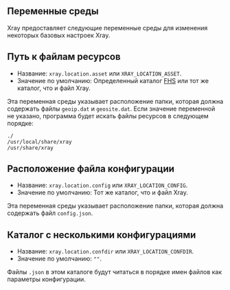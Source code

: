 ## Переменные среды

Xray предоставляет следующие переменные среды для изменения некоторых базовых настроек Xray.

## Путь к файлам ресурсов

- Название: `xray.location.asset` или `XRAY_LOCATION_ASSET`.
- Значение по умолчанию: Определенный каталог [FHS](https://en.wikipedia.org/wiki/Filesystem_Hierarchy_Standard) или тот же каталог, что и файл Xray.

Эта переменная среды указывает расположение папки, которая должна содержать файлы `geoip.dat` и `geosite.dat`.
Если значение переменной не указано, программа будет искать файлы ресурсов в следующем порядке:

```
./
/usr/local/share/xray
/usr/share/xray
```

## Расположение файла конфигурации

- Название: `xray.location.config` или `XRAY_LOCATION_CONFIG`.
- Значение по умолчанию: Тот же каталог, что и файл Xray.

Эта переменная среды указывает расположение папки, которая должна содержать файл `config.json`.

## Каталог с несколькими конфигурациями

- Название: `xray.location.confdir` или `XRAY_LOCATION_CONFDIR`.
- Значение по умолчанию: `""`.

Файлы `.json` в этом каталоге будут читаться в порядке имен файлов как параметры конфигурации. 
